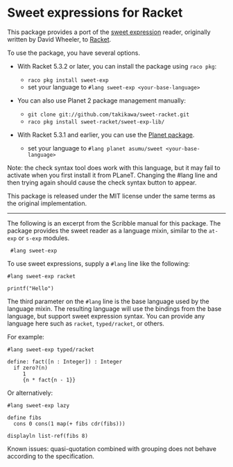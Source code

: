 Sweet expressions for Racket
============================

This package provides a port of the [sweet
expression](http://readable.sourceforge.net/) reader, originally written by
David Wheeler, to [Racket](http://www.racket-lang.org).

To use the package, you have several options.

* With Racket 5.3.2 or later, you can install the package using `raco pkg`:
  - `raco pkg install sweet-exp`
  - set your language to `#lang sweet-exp <your-base-language>`

* You can also use Planet 2 package management manually:
  - `git clone git://github.com/takikawa/sweet-racket.git`
  - `raco pkg install sweet-racket/sweet-exp-lib/`

* With Racket 5.3.1 and earlier, you can use the
  [Planet package](http://planet.racket-lang.org/display.ss?package=sweet.plt&owner=asumu).
  - set your language to `#lang planet asumu/sweet <your-base-language>`

Note: the check syntax tool does work with this language, but
it may fail to activate when you first install it from PLaneT.
Changing the #lang line and then trying again should cause the
check syntax button to appear.

This package is released under the MIT license under the
same terms as the original implementation.

* * *

The following is an excerpt from the Scribble manual for this package. The
package provides the sweet reader as a language mixin, similar to the `at-exp`
or `s-exp` modules.

```racket
 #lang sweet-exp
```

To use sweet expressions, supply a `#lang` line like the following:

```racket
#lang sweet-exp racket

printf("Hello")
```

The third parameter on the `#lang` line is the base language used by the
language mixin. The resulting language will use the bindings from the
base language, but support sweet expression syntax. You can provide any
language here such as `racket`, `typed/racket`, or others.

For example:

```racket
#lang sweet-exp typed/racket

define: fact([n : Integer]) : Integer
  if zero?(n)
     1
     {n * fact{n - 1}}
```

Or alternatively:

```racket
#lang sweet-exp lazy

define fibs
  cons 0 cons(1 map(+ fibs cdr(fibs)))

displayln list-ref(fibs 8)
```

Known issues: quasi-quotation combined with grouping does not behave
according to the specification.

